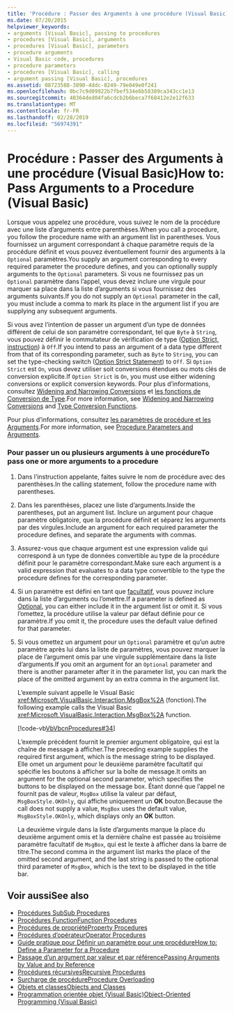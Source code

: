 ```yaml
---
title: 'Procédure : Passer des Arguments à une procédure (Visual Basic)'
ms.date: 07/20/2015
helpviewer_keywords:
- arguments [Visual Basic], passing to procedures
- procedures [Visual Basic], arguments
- procedures [Visual Basic], parameters
- procedure arguments
- Visual Basic code, procedures
- procedure parameters
- procedures [Visual Basic], calling
- argument passing [Visual Basic], procedures
ms.assetid: 08723588-3890-4ddc-8249-79e049e0f241
ms.openlocfilehash: 0bc7c9d09922b7fbef534e6b58389ca343cc1e13
ms.sourcegitcommit: 40364ded04fa6cdcb2b6beca7f68412e2e12f633
ms.translationtype: MT
ms.contentlocale: fr-FR
ms.lasthandoff: 02/28/2019
ms.locfileid: "56974391"
---
```

# <a name="how-to-pass-arguments-to-a-procedure-visual-basic"></a><span data-ttu-id="73f3d-102">Procédure : Passer des Arguments à une procédure (Visual Basic)</span><span class="sxs-lookup"><span data-stu-id="73f3d-102">How to: Pass Arguments to a Procedure (Visual Basic)</span></span>
<span data-ttu-id="73f3d-103">Lorsque vous appelez une procédure, vous suivez le nom de la procédure avec une liste d’arguments entre parenthèses.</span><span class="sxs-lookup"><span data-stu-id="73f3d-103">When you call a procedure, you follow the procedure name with an argument list in parentheses.</span></span> <span data-ttu-id="73f3d-104">Vous fournissez un argument correspondant à chaque paramètre requis de la procédure définit et vous pouvez éventuellement fournir des arguments à la `Optional` paramètres.</span><span class="sxs-lookup"><span data-stu-id="73f3d-104">You supply an argument corresponding to every required parameter the procedure defines, and you can optionally supply arguments to the `Optional` parameters.</span></span> <span data-ttu-id="73f3d-105">Si vous ne fournissez pas un `Optional` paramètre dans l’appel, vous devez inclure une virgule pour marquer sa place dans la liste d’arguments si vous fournissez des arguments suivants.</span><span class="sxs-lookup"><span data-stu-id="73f3d-105">If you do not supply an `Optional` parameter in the call, you must include a comma to mark its place in the argument list if you are supplying any subsequent arguments.</span></span>  
  
 <span data-ttu-id="73f3d-106">Si vous avez l’intention de passer un argument d’un type de données différent de celui de son paramètre correspondant, tel que `Byte` à `String`, vous pouvez définir le commutateur de vérification de type ([Option Strict, instruction](../../../../visual-basic/language-reference/statements/option-strict-statement.md)) à `Off`.</span><span class="sxs-lookup"><span data-stu-id="73f3d-106">If you intend to pass an argument of a data type different from that of its corresponding parameter, such as `Byte` to `String`, you can set the type-checking switch ([Option Strict Statement](../../../../visual-basic/language-reference/statements/option-strict-statement.md)) to `Off`.</span></span> <span data-ttu-id="73f3d-107">Si `Option Strict` est `On`, vous devez utiliser soit conversions étendues ou mots clés de conversion explicite.</span><span class="sxs-lookup"><span data-stu-id="73f3d-107">If `Option Strict` is `On`, you must use either widening conversions or explicit conversion keywords.</span></span> <span data-ttu-id="73f3d-108">Pour plus d’informations, consultez [Widening and Narrowing Conversions](../../../../visual-basic/programming-guide/language-features/data-types/widening-and-narrowing-conversions.md) et [les fonctions de Conversion de Type](../../../../visual-basic/language-reference/functions/type-conversion-functions.md).</span><span class="sxs-lookup"><span data-stu-id="73f3d-108">For more information, see [Widening and Narrowing Conversions](../../../../visual-basic/programming-guide/language-features/data-types/widening-and-narrowing-conversions.md) and [Type Conversion Functions](../../../../visual-basic/language-reference/functions/type-conversion-functions.md).</span></span>  
  
 <span data-ttu-id="73f3d-109">Pour plus d’informations, consultez [les paramètres de procédure et les Arguments](./procedure-parameters-and-arguments.md).</span><span class="sxs-lookup"><span data-stu-id="73f3d-109">For more information, see [Procedure Parameters and Arguments](./procedure-parameters-and-arguments.md).</span></span>  
  
### <a name="to-pass-one-or-more-arguments-to-a-procedure"></a><span data-ttu-id="73f3d-110">Pour passer un ou plusieurs arguments à une procédure</span><span class="sxs-lookup"><span data-stu-id="73f3d-110">To pass one or more arguments to a procedure</span></span>  
  
1.  <span data-ttu-id="73f3d-111">Dans l’instruction appelante, faites suivre le nom de procédure avec des parenthèses.</span><span class="sxs-lookup"><span data-stu-id="73f3d-111">In the calling statement, follow the procedure name with parentheses.</span></span>  
  
2.  <span data-ttu-id="73f3d-112">Dans les parenthèses, placez une liste d’arguments.</span><span class="sxs-lookup"><span data-stu-id="73f3d-112">Inside the parentheses, put an argument list.</span></span> <span data-ttu-id="73f3d-113">Inclure un argument pour chaque paramètre obligatoire, que la procédure définit et séparez les arguments par des virgules.</span><span class="sxs-lookup"><span data-stu-id="73f3d-113">Include an argument for each required parameter the procedure defines, and separate the arguments with commas.</span></span>  
  
3.  <span data-ttu-id="73f3d-114">Assurez-vous que chaque argument est une expression valide qui correspond à un type de données convertible au type de la procédure définit pour le paramètre correspondant.</span><span class="sxs-lookup"><span data-stu-id="73f3d-114">Make sure each argument is a valid expression that evaluates to a data type convertible to the type the procedure defines for the corresponding parameter.</span></span>  
  
4.  <span data-ttu-id="73f3d-115">Si un paramètre est défini en tant que [facultatif](../../../../visual-basic/language-reference/modifiers/optional.md), vous pouvez inclure dans la liste d’arguments ou l’omettre.</span><span class="sxs-lookup"><span data-stu-id="73f3d-115">If a parameter is defined as [Optional](../../../../visual-basic/language-reference/modifiers/optional.md), you can either include it in the argument list or omit it.</span></span> <span data-ttu-id="73f3d-116">Si vous l’omettez, la procédure utilise la valeur par défaut définie pour ce paramètre.</span><span class="sxs-lookup"><span data-stu-id="73f3d-116">If you omit it, the procedure uses the default value defined for that parameter.</span></span>  
  
5.  <span data-ttu-id="73f3d-117">Si vous omettez un argument pour un `Optional` paramètre et qu’un autre paramètre après lui dans la liste de paramètres, vous pouvez marquer la place de l’argument omis par une virgule supplémentaire dans la liste d’arguments.</span><span class="sxs-lookup"><span data-stu-id="73f3d-117">If you omit an argument for an `Optional` parameter and there is another parameter after it in the parameter list, you can mark the place of the omitted argument by an extra comma in the argument list.</span></span>  
  
     <span data-ttu-id="73f3d-118">L’exemple suivant appelle le Visual Basic <xref:Microsoft.VisualBasic.Interaction.MsgBox%2A> (fonction).</span><span class="sxs-lookup"><span data-stu-id="73f3d-118">The following example calls the Visual Basic <xref:Microsoft.VisualBasic.Interaction.MsgBox%2A> function.</span></span>  
  
     [!code-vb[VbVbcnProcedures#34](~/samples/snippets/visualbasic/VS_Snippets_VBCSharp/VbVbcnProcedures/VB/Class1.vb#34)]  
  
     <span data-ttu-id="73f3d-119">L’exemple précédent fournit le premier argument obligatoire, qui est la chaîne de message à afficher.</span><span class="sxs-lookup"><span data-stu-id="73f3d-119">The preceding example supplies the required first argument, which is the message string to be displayed.</span></span> <span data-ttu-id="73f3d-120">Elle omet un argument pour le deuxième paramètre facultatif qui spécifie les boutons à afficher sur la boîte de message.</span><span class="sxs-lookup"><span data-stu-id="73f3d-120">It omits an argument for the optional second parameter, which specifies the buttons to be displayed on the message box.</span></span> <span data-ttu-id="73f3d-121">Étant donné que l’appel ne fournit pas de valeur, `MsgBox` utilise la valeur par défaut, `MsgBoxStyle.OKOnly`, qui affiche uniquement un **OK** bouton.</span><span class="sxs-lookup"><span data-stu-id="73f3d-121">Because the call does not supply a value, `MsgBox` uses the default value, `MsgBoxStyle.OKOnly`, which displays only an **OK** button.</span></span>  
  
     <span data-ttu-id="73f3d-122">La deuxième virgule dans la liste d’arguments marque la place du deuxième argument omis et la dernière chaîne est passée au troisième paramètre facultatif de `MsgBox`, qui est le texte à afficher dans la barre de titre.</span><span class="sxs-lookup"><span data-stu-id="73f3d-122">The second comma in the argument list marks the place of the omitted second argument, and the last string is passed to the optional third parameter of `MsgBox`, which is the text to be displayed in the title bar.</span></span>  
  
## <a name="see-also"></a><span data-ttu-id="73f3d-123">Voir aussi</span><span class="sxs-lookup"><span data-stu-id="73f3d-123">See also</span></span>

- [<span data-ttu-id="73f3d-124">Procédures Sub</span><span class="sxs-lookup"><span data-stu-id="73f3d-124">Sub Procedures</span></span>](./sub-procedures.md)
- [<span data-ttu-id="73f3d-125">Procédures Function</span><span class="sxs-lookup"><span data-stu-id="73f3d-125">Function Procedures</span></span>](./function-procedures.md)
- [<span data-ttu-id="73f3d-126">Procédures de propriété</span><span class="sxs-lookup"><span data-stu-id="73f3d-126">Property Procedures</span></span>](./property-procedures.md)
- [<span data-ttu-id="73f3d-127">Procédures d’opérateur</span><span class="sxs-lookup"><span data-stu-id="73f3d-127">Operator Procedures</span></span>](./operator-procedures.md)
- [<span data-ttu-id="73f3d-128">Guide pratique pour Définir un paramètre pour une procédure</span><span class="sxs-lookup"><span data-stu-id="73f3d-128">How to: Define a Parameter for a Procedure</span></span>](./how-to-define-a-parameter-for-a-procedure.md)
- [<span data-ttu-id="73f3d-129">Passage d’un argument par valeur et par référence</span><span class="sxs-lookup"><span data-stu-id="73f3d-129">Passing Arguments by Value and by Reference</span></span>](./passing-arguments-by-value-and-by-reference.md)
- [<span data-ttu-id="73f3d-130">Procédures récursives</span><span class="sxs-lookup"><span data-stu-id="73f3d-130">Recursive Procedures</span></span>](./recursive-procedures.md)
- [<span data-ttu-id="73f3d-131">Surcharge de procédure</span><span class="sxs-lookup"><span data-stu-id="73f3d-131">Procedure Overloading</span></span>](./procedure-overloading.md)
- [<span data-ttu-id="73f3d-132">Objets et classes</span><span class="sxs-lookup"><span data-stu-id="73f3d-132">Objects and Classes</span></span>](../../../../visual-basic/programming-guide/language-features/objects-and-classes/index.md)
- [<span data-ttu-id="73f3d-133">Programmation orientée objet (Visual Basic)</span><span class="sxs-lookup"><span data-stu-id="73f3d-133">Object-Oriented Programming (Visual Basic)</span></span>](../../concepts/object-oriented-programming.md)
